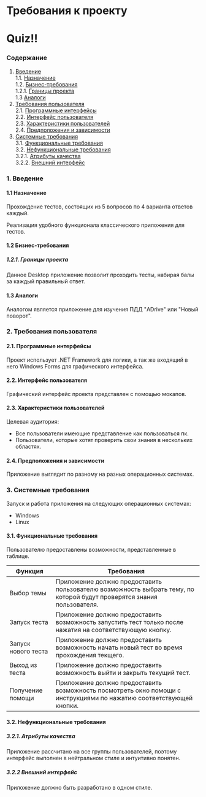 # Требования к проекту 
# Quiz!!
### Содержание
1. [Введение](#1) <br>
  1.1. [Назначение](#1.1) <br>
  1.2. [Бизнес-требования](#1.2) <br>
      1.2.1. [Границы проекта](#1.2.1) <br>
  1.3 [Аналоги](#1.3) <br>
2. [Требования пользователя](#2) <br>
  2.1. [Программные интерфейсы](#2.1) <br>
  2.2. [Интерфейс пользователя](#2.2) <br>
  2.3. [Характеристики пользователей](#2.3) <br>
  2.4. [Предположения и зависимости](#2.4) <br>
3. [Системные требования](#3.) <br>
  3.1. [Функциональные требования](#3.1) <br>
  3.2. [Нефункциональные требования](#3.2) <br>
     3.2.1. [Атрибуты качества](#3.2.1) <br>
     3.2.2. [Внешний интерфейс](#3.2.2) <br>

  
### 1. Введение <a name="1"></a>
#### 1.1 Назначение <a name="1.1"></a>
Прохождение тестов, состоящих из 5 вопросов по 4 варианта ответов каждый.

Реализация удобного функционала классического приложения для тестов.
#### 1.2 Бизнес-требования <a name="1.2"></a>
##### 1.2.1. Границы проекта <a name="1.2.1"></a>
Данное Desktop приложение позволит проходить тесты, набирая балы за каждый правильный ответ.
#### 1.3 Аналоги <a name="1.3"></a>
Аналогом является приложение для изучения ПДД "ADrive" или "Новый поворот".
### 2. Требования пользователя <a name="2"></a>
#### 2.1. Программные интерфейсы <a name="2.1"></a>
Проект использует .NET Framework для логики, а так же входящий в него Windows Forms для графического интерфейса.
#### 2.2. Интерфейс пользователя <a name="2.2"></a>
Графический интерфейс проекта представлен с помощью мокапов. 

#### 2.3. Характеристики пользователей <a name="2.3"></a>
Целевая аудитория:
* Все пользователи имеющие представление как пользоваться пк.
* Пользователи, которые хотят проверить свои знания в нескольких областях.
#### 2.4. Предположения и зависимости <a name="2.4"></a>
Приложение выглядит по разному на разных операционных системах.
### 3. Системные требования <a name="3"></a>
Запуск и работа приложения на следующих операционных системах:
* Windows
* Linux
#### 3.1. Функциональные требования <a name="3.1"></a>
Пользователю предоставлены возможности, представленные в таблице.

Функция | Требования
--- | ---
Выбор темы | Приложение должно предоставить пользователю возможность выбрать тему, по которой будут проверятся знания пользователя.
Запуск теста | Приложение должно предоставить возможность запустить тест только после нажатия на соответствующую кнопку.
Запуск нового теста | Приложение должно предоставить возможность начать новый тест во время прохождения текщего.
Выход из теста | Приложение должно предоставить возможность выйти и закрыть текущий тест.
Получение помощи | Приложение должно предоставить возможность посмотреть окно помощи с инструкциями по нажатию соответствующей кнопки.

#### 3.2. Нефункциональные требования <a name="3.2"></a>
  ##### 3.2.1. Атрибуты качества <a name="3.2.1"></a>
Приложение рассчитано на все группы пользователей, поэтому интерфейс выполнен в нейтральном стиле и интуитивно понятен. <br/>
  ##### 3.2.2 Внешний интерфейс <a name="3.2.2"></a>
Приложение должно быть разработано в одном стиле.
